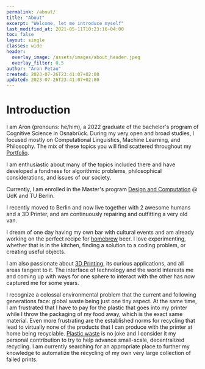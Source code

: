 ```yaml
---
permalink: /about/
title: "About"
excerpt: "Welcome, let me introduce myself"
last_modified_at: 2021-05-11T10:23:16-04:00
toc: false
layout: single
classes: wide
header:
  overlay_image: /assets/images/about_header.jpeg
  overlay_filter: 0.5
author: "Aron Petau"
created: 2023-07-26T23:41:07+02:00
updated: 2023-07-26T23:41:07+02:00
---
```


# Introduction

I am Aron (pronouns: he/him), a 2022 graduate of the bachelor's program of Cognitive Science in Osnabrück.
During my very open and broad studies, I focused mostly on Computational Linguistics, Machine Learning, and Philosophy.
The mix of these topics you will find scattered throughout my [Portfolio](/portfolio/).

I am enthusiastic about many of the topics included there and have developed a fondness for algorithmic problems, philosophical considerations, and issues of our society.

Currently, I am enrolled in the Master's program [Design and Computation](https://www.design-computation.berlin/en) @ UdK and TU Berlin.

I recently moved to Berlin and now live together with 2 awesome humans and a 3D Printer, and am continuously repairing and outfitting a very old van.

I dream of one day having my own bar with cultural events and am already working on the perfect recipe for [homebrew](/homebrew/) beer. I love experimenting, whether that is in the kitchen, finding a solution to a coding problem, or creating useful objects.

I am also passionate about [3D Printing](/printing/), its curious applications, and all areas tangent to it.
The interface of technology and the world interests me and coming up with ways for one sphere to interact with the other has now captured me for some years.

I recognize a colossal environmental problem that the current and following generations face: global waste being just one tiny aspect.
At the same time, I am frustrated that I have to pay for the plastic that goes into my printer while I throw the packaging of my food away, which is the exact same material.
Even more frustrating are the established norms for recycling that lead to virtually none of the products that I can produce with the printer at home being recyclable.
[Plastic waste](/plastic-recycling/) is no joke and I consider it my personal contribution to try to help advance small-scale, decentralized recycling.
I am currently searching for an appropriate place to further my knowledge to automatize the recycling of my own very large collection of failed prints.
